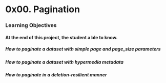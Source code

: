 
# 0x00. Pagination
### Learning Objectives
#### At the end of this project, the student a ble to know.

##### How to paginate a dataset with simple page and page_size parameters
##### How to paginate a dataset with hypermedia metadata
##### How to paginate in a deletion-resilient manner
